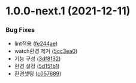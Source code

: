 # 1.0.0-next.1 (2021-12-11)


### Bug Fixes

* lint적용 ([fe244ae](https://github.com/jl917/checker/commit/fe244aedf0b73bc6e18aaecf54529d148dcc5002))
* watch환경 제거 ([5cc3ea0](https://github.com/jl917/checker/commit/5cc3ea09fcf25a67effad8c43d6023afb46c4f3b))
* 기능 구성 ([3df8f32](https://github.com/jl917/checker/commit/3df8f321a5523e876dd5a46a9d41864d528d6ded))
* 환경 설정 ([5d151b1](https://github.com/jl917/checker/commit/5d151b120a2d94282cc79070598b55172ea1f559))
* 환경셋팅 ([c057689](https://github.com/jl917/checker/commit/c0576894f2961e9df26e4fab32484abe39792493))
